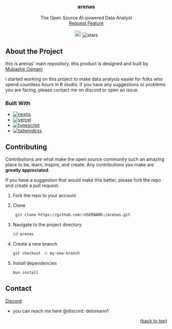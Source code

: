 <h3 align="center">arenas</h3>
    <p align="center">
        The Open Source AI-powered Data Analyst
    <br />
        <a href="https://github.com/ArenasAI/arenas/issues">Request Feature</a>
    </p>

<p align="center">
<a href="https://discord.gg/spZ5yucbnn" target="_blank"><img height=20 src="https://img.shields.io/discord/876711213126520882" /></a>
<img src="https://img.shields.io/github/stars/ArenasAI/arenas" alt="stars">
</p>

## About the Project

this is arenas' main repository. this product is designed and built by [Mubashir Osmani](https://github.com/mubashir1osmani)

i started working on this project to make data analysis easier for folks who spend countless hours in R studio. if you have any suggestions or problems you are facing, please contact me on discord or open an issue.

### Built With

- [![nextjs][nextjs]][nextjs-url]
- [![vercel][vercel]][vercel-url]
- [![typescript][typescript]][typescripturl]
- [![tailwindcss][tailwindcss]][tailwindcss-url]


## Contributing

Contributions are what make the open source community such an amazing place to be, learn, inspire, and create. Any contributions you make are **greatly appreciated**.

If you have a suggestion that would make this better, please fork the repo and create a pull request.

1. Fork the repo to your account

1. Clone
   ```sh
    git clone https://github.com/<USERNAME>/arenas.git
    ```

2. Navigate to the project directory
   ```sh
   cd arenas
   ```
3. Create a new branch
   ```sh
   git checkout -b my-new-branch
   ```

4. Install dependencies
    ```sh
    bun install
    ```

## Contact

[Discord](https://discord.gg/spZ5yucbnn)
- you can reach me here @discord: deloreann1


<p align="right">(<a href="#readme-top">back to top</a>)</p>

[typescript]: https://img.shields.io/badge/typescript-%23007ACC.svg?style=for-the-badge&logo=typescript&logoColor=white
[typescripturl]: https://www.typescriptlang.org/
[vercel]: https://img.shields.io/badge/Vercel-%23000000.svg?style=for-the-badge&logo=vercel&logoColor=white
[vercel-url]: https://vercel.com/
[nextjs]: https://img.shields.io/badge/Next.js-%23000000.svg?style=for-the-badge&logo=next.js&logoColor=white
[nextjs-url]: https://nextjs.org/
[tailwindcss]: https://img.shields.io/badge/Tailwind_CSS-%231a202c.svg?style=for-the-badge&logo=tailwind-css&logoColor=white
[tailwindcss-url]: https://tailwindcss.com/
[discord]: https://img.shields.io/badge/typescript-%23007ACC.svg?style=for-the-badge&logo=discord&logoColor=white